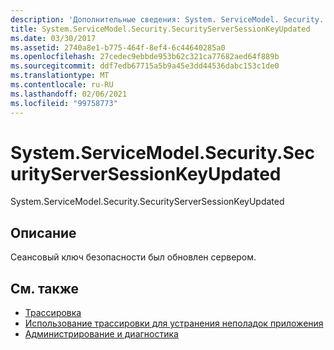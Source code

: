 ```yaml
---
description: 'Дополнительные сведения: System. ServiceModel. Security. Секуритисерверсессионкэйупдатед'
title: System.ServiceModel.Security.SecurityServerSessionKeyUpdated
ms.date: 03/30/2017
ms.assetid: 2740a8e1-b775-464f-8ef4-6c44640285a0
ms.openlocfilehash: 27cedec9ebbde953b62c321ca77682aed64f889b
ms.sourcegitcommit: ddf7edb67715a5b9a45e3dd44536dabc153c1de0
ms.translationtype: MT
ms.contentlocale: ru-RU
ms.lasthandoff: 02/06/2021
ms.locfileid: "99758773"
---
```

# <a name="systemservicemodelsecuritysecurityserversessionkeyupdated"></a>System.ServiceModel.Security.SecurityServerSessionKeyUpdated

System.ServiceModel.Security.SecurityServerSessionKeyUpdated  
  
## <a name="description"></a>Описание  

 Сеансовый ключ безопасности был обновлен сервером.  
  
## <a name="see-also"></a>См. также

- [Трассировка](index.md)
- [Использование трассировки для устранения неполадок приложения](using-tracing-to-troubleshoot-your-application.md)
- [Администрирование и диагностика](../index.md)

